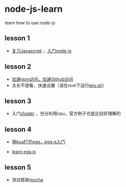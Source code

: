 # node-js-learn

learn how to use node-js

## lesson 1

* [复习Javascript](http://www.liaoxuefeng.com/wiki/001434446689867b27157e896e74d51a89c25cc8b43bdb3000) ，[入门node-js](https://cnodejs.org/getstart)

## lesson 2

* [加速npm访问，加速Github访问](https://fengmk2.com/blog/2014/03/node-env-and-faster-npm.html)
* 太长不想看，快速设置（请在root下运行[env.sh](./env.sh)）

## lesson 3

* 入门[cluster](https://nodejs.org/api/cluster.html) ，充分利用cpu，官方例子也是比较好理解的

## lesson 4

* [用koa打开egg，egg.js入门](http://eggjs.org/zh-cn/)

* [learn egg.js](./README.egg.md)

## lesson 5

* 测试框架[mocha](http://mochajs.org/)